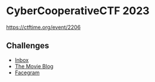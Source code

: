 # CyberCooperativeCTF 2023

https://ctftime.org/event/2206

## Challenges

- [Inbox](https://gitlab.com/dc562/ctfwriteups/-/blob/main/CyberCooperativeCTF%202023/inbox.md)
- [The Movie Blog](https://gitlab.com/dc562/ctfwriteups/-/blob/main/CyberCooperativeCTF%202023/TheMovieBlog.md)
- [Facegram](https://gitlab.com/dc562/ctfwriteups/-/blob/main/CyberCooperativeCTF%202023/Facegram.md)
